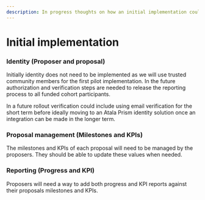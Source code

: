 ```yaml
---
description: In progress thoughts on how an initial implementation could work
---
```


# Initial implementation

### **Identity (Proposer and proposal)**

Initially identity does not need to be implemented as we will use trusted community members for the first pilot implementation. In the future authorization and verification steps are needed to release the reporting process to all funded cohort participants.

In a future rollout verification could include using email verification for the short term before ideally moving to an Atala Prism identity solution once an integration can be made in the longer term.



### Proposal management (Milestones and KPIs)

The milestones and KPIs of each proposal will need to be managed by the proposers. They should be able to update these values when needed.



### **Reporting (Progress and KPI)**

Proposers will need a way to add both progress and KPI reports against their proposals milestones and KPIs.

